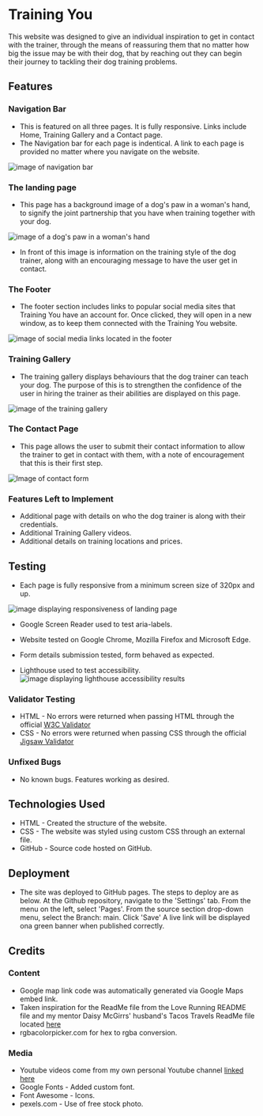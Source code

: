 # Training You

This website was designed to give an individual inspiration to get in contact with the trainer, through the means of reassuring them that no matter how big the issue may be with their dog, that by reaching out they can begin their journey to tackling their dog training problems.

## Features

### Navigation Bar
* This is featured on all three pages. It is fully responsive. Links include Home, Training Gallery and a Contact page.
* The Navigation bar for each page is indentical. A link to each page is provided no matter where you navigate on the website.

![image of navigation bar](/assets/images/navigationbar.png "Navigation Bar")

### The landing page
* This page has a background image of a dog's paw in a woman's hand, to signify the joint partnership that you have when training together with your dog.

![image of a dog's paw in a woman's hand](/assets/images/doginhandsmall.png "Woman holding the paw of her dog")

* In front of this image is information on the training style of the dog trainer, along with an encouraging message to have the user get in contact.

### The Footer

* The footer section includes links to popular social media sites that Training You have an account for. Once clicked, they will open in a new window, as to keep them connected with the Training You website.

![image of social media links located in the footer](/assets/images/footerlinks.png "Image of the website Footer displaying links to Facebook, Instagram and Twitter")

### Training Gallery

* The training gallery displays behaviours that the dog trainer can teach your dog. The purpose of this is to strengthen the confidence of the user in hiring the trainer as their abilities are displayed on this page.

![image of the training gallery](/assets/images/traininggallery.png "Image of the training gallery")

### The Contact Page

* This page allows the user to submit their contact information to allow the trainer to get in contact with them, with a note of encouragement that this is their first step.

![Image of contact form](/assets/images/contactform.png "Image of contactg form")

### Features Left to Implement

* Additional page with details on who the dog trainer is along with their credentials.
* Additional Training Gallery videos.
* Additional details on training locations and prices.

## Testing

* Each page is fully responsive from a minimum screen size of 320px and up.

![image displaying responsiveness of landing page](/assets/images/responsiveness.png "Four screens of various sizes displaying the responsive elements of the landing page")

* Google Screen Reader used to test aria-labels.

* Website tested on Google Chrome, Mozilla Firefox and Microsoft Edge.

* Form details submission tested, form behaved as expected.

* Lighthouse used to test accessibility.
![image displaying lighthouse accessibility results](/assets/images/lighthouse.png "Image displaying lighthouse accessibility results")

### Validator Testing

* HTML - No errors were returned when passing HTML through the official [W3C Validator](https://validator.w3.org/)
* CSS - No errors were returned when passing CSS through the official [Jigsaw Validator](https://jigsaw.w3.org/)

### Unfixed Bugs
* No known bugs. Features working as desired.

## Technologies Used

* HTML - Created the structure of the website.
* CSS - The website was styled using custom CSS through an external file.
* GitHub - Source code hosted on GitHub.

## Deployment

* The site was deployed to GitHub pages. The steps to deploy are as below.
At the Github repository, navigate to the 'Settings' tab.
From the menu on the left, select 'Pages'.
From the source section drop-down menu, select the Branch: main.
Click 'Save'
A live link will be displayed ona green banner when published correctly.

## Credits

### Content
* Google map link code was automatically generated via Google Maps embed link.
* Taken inspiration for the ReadMe file from the Love Running README file and my mentor Daisy McGirrs' husband's Tacos Travels ReadMe file located [here](https://github.com/Gareth-McGirr/tacos-travels "link to Tacos Travels repository")
* rgbacolorpicker.com for hex to rgba conversion.

### Media
* Youtube videos come from my own personal Youtube channel [linked here](https://www.youtube.com/channel/UCCPTIGkJvl3tm-DgYs6Nkvg "link to Youtube channel")
* Google Fonts - Added custom font.
* Font Awesome - Icons.
* pexels.com - Use of free stock photo.